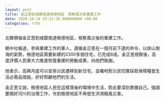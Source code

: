 ```yaml
---
layout: post
title: 金正恩到咸鏡南道檢德地區　視察風災後重建工作
date: 2020-10-14 15:21:28.000000000 +08:00
categories: rthk
---
```


北韓領袖金正恩到咸鏡南道檢德地區，視察風災後的重建工作。

朝中社報道，參與重建工作的軍人，遵循金正恩在一個月前下達的命令，以排山倒海的氣勢，檢德地區需要新建的2300多個住宅，已完成6成。金正恩視察後，高度評價人民軍大力推進恢復重建的勞動成果，向他們致謝。

他表示，高興月底可以安排災民遷移到新住宅，並囑咐對災民切實採取保障糧食生活必需品措施，好好照顧他們的生活。

金正恩又說，檢德地區人民在這樣落後的環境中生活，對此要深刻責備自己。強調要搞好河川的治理工作，令到檢德地區不再發生洪澇颱風災害。
